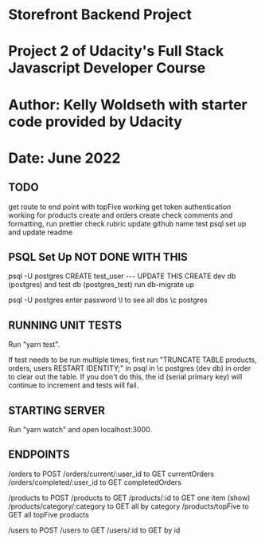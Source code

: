 # Storefront Backend Project
# Project 2 of Udacity's Full Stack Javascript Developer Course
# Author: Kelly Woldseth with starter code provided by Udacity
# Date: June 2022

## TODO
get route to end point with topFive working
get token authentication working for products create and orders create
check comments and formatting, run prettier
check rubric
update github name
test psql set up and update readme


## PSQL Set Up NOT DONE WITH THIS
psql -U postgres
CREATE test_user --- UPDATE THIS
CREATE dev db (postgres) and test db (postgres_test)
run db-migrate up

psql -U postgres
enter password
\l to see all dbs
\c postgres

## RUNNING UNIT TESTS
Run "yarn test". 

If test needs to be run multiple times, first run "TRUNCATE TABLE products, orders, users RESTART IDENTITY;" in psql in \c postgres (dev db) in order to clear out the table. If you don't do this, the id (serial primary key) will continue to increment and tests will fail.

## STARTING SERVER
Run "yarn watch" and open localhost:3000.

## ENDPOINTS
/orders to POST
/orders/current/:user_id to GET currentOrders 
/orders/completed/:user_id to GET completedOrders

/products to POST
/products to GET
/products/:id to GET one item (show)
/products/category/:category to GET all by category
/products/topFive to GET all topFive products

/users to POST
/users to GET
/users/:id to GET by id